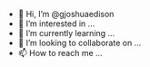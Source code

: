 - 👋 Hi, I’m @gjoshuaedison
- 👀 I’m interested in ...
- 🌱 I’m currently learning ...
- 💞️ I’m looking to collaborate on ...
- 📫 How to reach me ...

<!---
gjoshuaedison/gjoshuaedison is a ✨ special ✨ repository because its `README.md` (this file) appears on your GitHub profile.
You can click the Preview link to take a look at your changes.
--->
